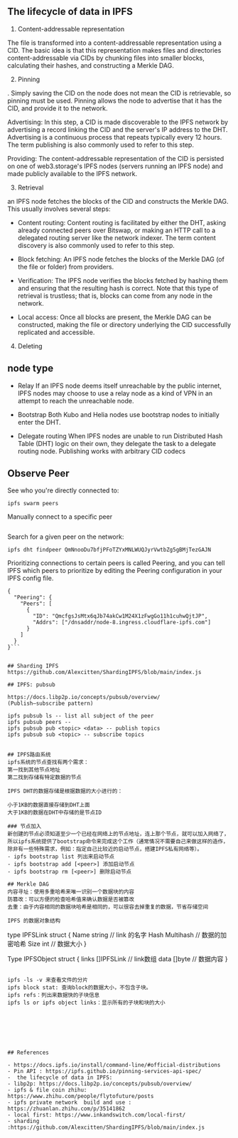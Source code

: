 
## The lifecycle of data in IPFS
1. Content-addressable representation

The file is transformed into a content-addressable representation using a CID. The basic idea is that this representation makes files and directories content-addressable via CIDs by chunking files into smaller blocks, calculating their hashes, and constructing a Merkle DAG.


2. Pinning

. Simply saving the CID on the node does not mean the CID is retrievable, so pinning must be used. Pinning allows the node to advertise that it has the CID, and provide it to the network.

Advertising: In this step, a CID is made discoverable to the IPFS network by advertising a record linking the CID and the server's IP address to the DHT. Advertising is a continuous process that repeats typically every 12 hours. The term publishing is also commonly used to refer to this step.

Providing: The content-addressable representation of the CID is persisted on one of web3.storage's IPFS nodes (servers running an IPFS node) and made publicly available to the IPFS network.



3. Retrieval

an IPFS node fetches the blocks of the CID and constructs the Merkle DAG. This usually involves several steps:

- Content routing: Content routing is facilitated by either the DHT, asking already connected peers over Bitswap, or making an HTTP call to a delegated routing server like the network indexer. The term content discovery is also commonly used to refer to this step.

- Block fetching: An IPFS node fetches the blocks of the Merkle DAG (of the file or folder) from providers.

- Verification: The IPFS node verifies the blocks fetched by hashing them and ensuring that the resulting hash is correct. Note that this type of retrieval is trustless; that is, blocks can come from any node in the network.

- Local access: Once all blocks are present, the Merkle DAG can be constructed, making the file or directory underlying the CID successfully replicated and accessible.


4. Deleting

## node type 
- Relay
If an IPFS node deems itself unreachable by the public internet, IPFS nodes may choose to use a relay node as a kind of VPN in an attempt to reach the unreachable node.


- Bootstrap
Both Kubo and Helia nodes use bootstrap nodes to initially enter the DHT.


- Delegate routing
When IPFS nodes are unable to run Distributed Hash Table (DHT) logic on their own, they delegate the task to a delegate routing node. Publishing works with arbitrary CID codecs


## Observe Peer 
See who you're directly connected to:
```
ipfs swarm peers
```

Manually connect to a specific peer
```ipfs swarm connect /dnsaddr/bootstrap.libp2p.io/p2p/QmNnooDu7bfjPFoTZYxMNLWUQJyrVwtbZg5gBMjTezGAJN
```


Search for a given peer on the network:
```
ipfs dht findpeer QmNnooDu7bfjPFoTZYxMNLWUQJyrVwtbZg5gBMjTezGAJN
```

Prioritizing connections to certain peers is called Peering, and you can tell IPFS which peers to prioritize by editing the Peering configuration in your IPFS config file.

```
{
  "Peering": {
    "Peers": [
      {
        "ID": "QmcfgsJsMtx6qJb74akCw1M24X1zFwgGo11h1cuhwQjtJP",
        "Addrs": ["/dnsaddr/node-8.ingress.cloudflare-ipfs.com"]
      }
    ]
  }
}```


## Sharding IPFS
https://github.com/Alexcitten/ShardingIPFS/blob/main/index.js

## IPFS: pubsub

https://docs.libp2p.io/concepts/pubsub/overview/
(Publish–subscribe pattern)

ipfs pubsub ls -- list all subject of the peer
ipfs pubsub peers -- 
ipfs pubsub pub <topic> <data> -- publish topics
ipfs pubsub sub <topic> -- subscribe topics


## IPFS路由系统
ipfs系统的节点查找有两个需求：
第一找到其他节点地址
第二找到存储有特定数据的节点

IPFS DHT的数据存储是根据数据的大小进行的：

小于1KB的数据直接存储到DHT上面
大于1KB的数据在DHT中存储的是节点ID

### 节点加入
新创建的节点必须知道至少一个已经在网络上的节点地址，连上那个节点，就可以加入网络了，所以ipfs系统提供了bootstrap命令来完成这个工作（通常情况不需要自己来做这样的造作，除非有一些特殊需求，例如：指定自己比较近的启动节点，搭建IPFS私有网络等）。
- ipfs bootstrap list 列出来启动节点
- ipfs bootstrap add [<peer>] 添加启动节点
- ipfs bootstrap rm [<peer>] 删除启动节点

## Merkle DAG
内容寻址：使用多重哈希来唯一识别一个数据块的内容
防篡改：可以方便的检查哈希值来确认数据是否被篡改
去重：由于内容相同的数据块哈希是相同的，可以很容去掉重复的数据，节省存储空间

IPFS 的数据对象结构
```
type IPFSLink struct {
Name string // link 的名字
Hash Multihash // 数据的加密哈希
Size int // 数据大小
}

Type IPFSObject struct {
links []IPFSLink // link数组
data []byte // 数据内容
}
```

ipfs -ls -v 来查看文件的分片
ipfs block stat: 查询block的数据大小，不包含子块。
ipfs refs：列出来数据快的子块信息
ipfs ls or ipfs object links：显示所有的子块和块的大小







## References

- https://docs.ipfs.io/install/command-line/#official-distributions
- Pin API : https://ipfs.github.io/pinning-services-api-spec/
-  the lifecycle of data in IPFS:  
- libp2p: https://docs.libp2p.io/concepts/pubsub/overview/
- ipfs & file coin zhihu: https://www.zhihu.com/people/flytofuture/posts
- ipfs private network  build and use :  https://zhuanlan.zhihu.com/p/35141862
- local first: https://www.inkandswitch.com/local-first/
- sharding :https://github.com/Alexcitten/ShardingIPFS/blob/main/index.js

